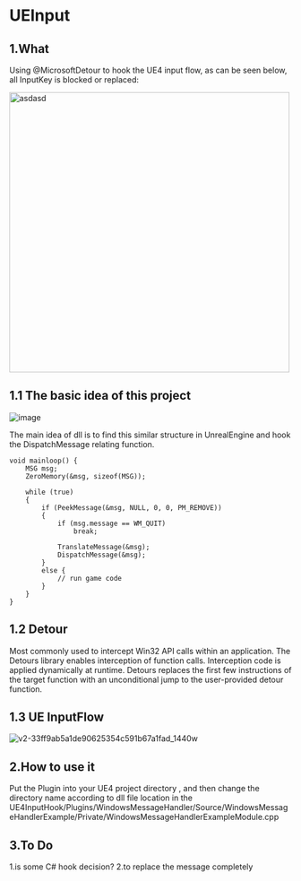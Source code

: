 # UEInput

## **1.What**
Using @MicrosoftDetour to hook the UE4 input flow, as can be seen below, all InputKey is blocked or replaced:

<img width="500" alt="asdasd" src="https://user-images.githubusercontent.com/43289834/153576189-eaf1aaec-7c5e-486b-af3b-3c374f221ad2.PNG">

## **1.1 The basic idea of this project**

![image](https://user-images.githubusercontent.com/43289834/155071798-c8c586ff-650e-41c0-be65-13248d2e7db2.png)

The main idea of dll is to find this similar structure in UnrealEngine and hook the DispatchMessage relating function. 
```
void mainloop() {
    MSG msg;
    ZeroMemory(&msg, sizeof(MSG));
    
    while (true)
    {
        if (PeekMessage(&msg, NULL, 0, 0, PM_REMOVE))
        {
            if (msg.message == WM_QUIT)
                break;
    
            TranslateMessage(&msg);
            DispatchMessage(&msg);
        }
        else {
            // run game code
        }
    }
}
```
## **1.2 Detour** 

Most commonly used to intercept Win32 API calls within an application.
The Detours library enables interception of function calls. Interception code is applied dynamically at runtime. Detours replaces the first few instructions of the target function with an unconditional jump to the user-provided detour function.

## **1.3 UE InputFlow**

![v2-33ff9ab5a1de90625354c591b67a1fad_1440w](https://user-images.githubusercontent.com/43289834/155072114-967a26e0-d4fc-4157-b50e-1e9a3771a6ec.png)




## **2.How to use it**
Put the Plugin into your UE4 project directory , and then change the directory name according to dll file location in the 
UE4InputHook/Plugins/WindowsMessageHandler/Source/WindowsMessageHandlerExample/Private/WindowsMessageHandlerExampleModule.cpp

## **3.To Do** 
   1.is some C# hook decision?
   2.to replace the message completely

